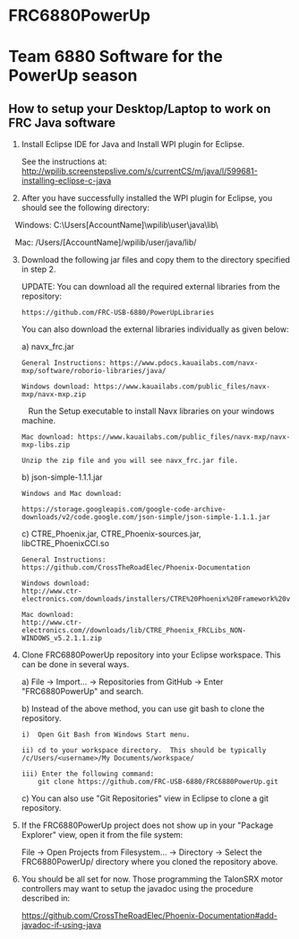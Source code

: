 # FRC6880PowerUp
Team 6880 Software for the PowerUp season
=========================================

How to setup your Desktop/Laptop to work on FRC Java software
-------------------------------------------------------------

1) Install Eclipse IDE for Java and Install WPI plugin for Eclipse.

    See the instructions at:
    http://wpilib.screenstepslive.com/s/currentCS/m/java/l/599681-installing-eclipse-c-java

2) After you have successfully installed the WPI plugin for Eclipse,
    you should see the following directory:

    Windows:  C:\Users\[AccountName]\wpilib\user\java\lib\

    Mac:  /Users/[AccountName]/wpilib/user/java/lib/
    
3)  Download the following jar files and copy them to the directory specified in step 2.

    UPDATE:  You can download all the required external libraries from the repository:
    
        https://github.com/FRC-USB-6880/PowerUpLibraries

    You can also download the external libraries individually as given below:

    a) navx_frc.jar
    
        General Instructions: https://www.pdocs.kauailabs.com/navx-mxp/software/roborio-libraries/java/

        Windows download: https://www.kauailabs.com/public_files/navx-mxp/navx-mxp.zip

       Run the Setup executable to install Navx libraries on your windows machine.    

        Mac download: https://www.kauailabs.com/public_files/navx-mxp/navx-mxp-libs.zip
    
        Unzip the zip file and you will see navx_frc.jar file.

    b) json-simple-1.1.1.jar
    
        Windows and Mac download: 

        https://storage.googleapis.com/google-code-archive-downloads/v2/code.google.com/json-simple/json-simple-1.1.1.jar
    
    c) CTRE_Phoenix.jar, CTRE_Phoenix-sources.jar, libCTRE_PhoenixCCI.so
    
        General Instructions:
        https://github.com/CrossTheRoadElec/Phoenix-Documentation
        
        Windows download:  
        http://www.ctr-electronics.com/downloads/installers/CTRE%20Phoenix%20Framework%20v5.2.1.1.zip
        
        Mac download:
        http://www.ctr-electronics.com//downloads/lib/CTRE_Phoenix_FRCLibs_NON-WINDOWS_v5.2.1.1.zip

4)  Clone FRC6880PowerUp repository into your Eclipse workspace.  This can be done in several ways.

    a)  File -> Import... -> Repositories from GitHub -> Enter "FRC6880PowerUp" and search.

    b)  Instead of the above method, you can use git bash to clone the repository.

        i)  Open Git Bash from Windows Start menu.

        ii) cd to your workspace directory.  This should be typically /c/Users/<username>/My Documents/workspace/

        iii) Enter the following command:
            git clone https://github.com/FRC-USB-6880/FRC6880PowerUp.git

    c)  You can also use "Git Repositories" view in Eclipse to clone a git repository.

5)  If the FRC6880PowerUp project does not show up in your "Package Explorer" view,
    open it from the file system:

    File -> Open Projects from Filesystem... -> Directory -> Select the FRC6880PowerUp/ directory where you cloned the repository above.

6)  You should be all set for now.  Those programming the TalonSRX motor controllers may want to setup
    the javadoc using the procedure described in:

    https://github.com/CrossTheRoadElec/Phoenix-Documentation#add-javadoc-if-using-java  
